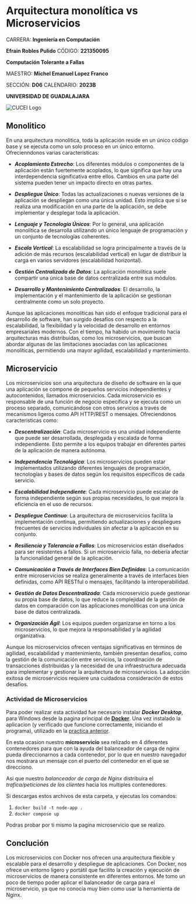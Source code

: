 # Arquitectura monolítica vs Microservicios

CARRERA: **Ingeniería en Computación**

**Efrain Robles Pulido** CÓDIGO: **221350095**

**Computación Tolerante a Fallas**

MAESTRO: **Michel Emanuel Lopez Franco**

SECCIÓN: **D06**    CALENDARIO: **2023B**

**UNIVERSIDAD DE GUADALAJARA**

![CUCEI Logo](https://static.wixstatic.com/media/689543_e867e5de31ce49e7a2c28f84eb1bacf8~mv2.png/v1/fill/w_560,h_150,al_c,q_85,usm_0.66_1.00_0.01,enc_auto/logoudggris.png)

## Monolitico
En una arquitectura monolitica, toda la aplicación reside en un único código base y se ejecuta como un solo proceso en un único entorno. Ofrecienndonos varias caracteristicas:

- ***Acoplamiento Estrecho***: Los diferentes módulos o componentes de la aplicación están fuertemente acoplados, lo que significa que hay una interdependencia significativa entre ellos. Cambios en una parte del sistema pueden tener un impacto directo en otras partes.

- ***Despliegue Único***: Todas las actualizaciones o nuevas versiones de la aplicación se despliegan como una única unidad. Esto implica que si se realiza una modificación en una parte de la aplicación, se debe implementar y desplegar toda la aplicación.

- ***Lenguaje y Tecnología Únicos***: Por lo general, una aplicación monolítica se desarrolla utilizando un único lenguaje de programación y un conjunto de tecnologías coherentes.

- ***Escala Vertical***: La escalabilidad se logra principalmente a través de la adición de más recursos (escalabilidad vertical) en lugar de distribuir la carga en varios servidores (escalabilidad horizontal).

- ***Gestión Centralizada de Datos***: La aplicación monolítica suele compartir una única base de datos centralizada entre sus módulos.

- ***Desarrollo y Mantenimiento Centralizados***: El desarrollo, la implementación y el mantenimiento de la aplicación se gestionan centralmente como un solo proyecto.

Aunque las aplicaciones monolíticas han sido el enfoque tradicional para el desarrollo de software, han surgido desafíos con respecto a la escalabilidad, la flexibilidad y la velocidad de desarrollo en entornos empresariales modernos. Con el tiempo, ha habido un movimiento hacia arquitecturas más distribuidas, como los microservicios, que buscan abordar algunas de las limitaciones asociadas con las aplicaciones monolíticas, permitiendo una mayor agilidad, escalabilidad y mantenimiento.

## Microservicio
Los microservicios son una arquitectura de diseño de software en la que una aplicación se compone de pequeños servicios independientes y autocontenidos, llamados microservicios. Cada microservicio es responsable de una función de negocio específica y se ejecuta como un proceso separado, comunicándose con otros servicios a través de mecanismos ligeros como API HTTP/REST o mensajes. Ofreciendonos caracteristicas como:

- ***Descentralización***: Cada microservicio es una unidad independiente que puede ser desarrollada, desplegada y escalada de forma independiente. Esto permite a los equipos trabajar en diferentes partes de la aplicación de manera autónoma.

- ***Independencia Tecnológica***: Los microservicios pueden estar implementados utilizando diferentes lenguajes de programación, tecnologías y bases de datos según los requisitos específicos de cada servicio.

- ***Escalabilidad Independiente***: Cada microservicio puede escalar de forma independiente según sus propias necesidades, lo que mejora la eficiencia en el uso de recursos.

- ***Despliegue Continuo***: La arquitectura de microservicios facilita la implementación continua, permitiendo actualizaciones y despliegues frecuentes de servicios individuales sin afectar a la aplicación en su conjunto.

- ***Resiliencia y Tolerancia a Fallos***: Los microservicios están diseñados para ser resistentes a fallos. Si un microservicio falla, no debería afectar la funcionalidad general de la aplicación.

- ***Comunicación a Través de Interfaces Bien Definidas***: La comunicación entre microservicios se realiza generalmente a través de interfaces bien definidas, como API RESTful o mensajes, facilitando la interoperabilidad.

- ***Gestión de Datos Descentralizada***: Cada microservicio puede gestionar su propia base de datos, lo que reduce la complejidad de la gestión de datos en comparación con las aplicaciones monolíticas con una única base de datos centralizada.

- ***Organización Ágil***: Los equipos pueden organizarse en torno a los microservicios, lo que mejora la responsabilidad y la agilidad organizativa.

Aunque los microservicios ofrecen ventajas significativas en términos de agilidad, escalabilidad y mantenimiento, también presentan desafíos, como la gestión de la comunicación entre servicios, la coordinación de transacciones distribuidas y la necesidad de una infraestructura adecuada para implementar y gestionar la arquitectura de microservicios. La adopción exitosa de microservicios requiere una cuidadosa consideración de estos desafíos.

### Actividad de Microservicios
Para poder realizar esta actividad fue necesario instalar ***Docker Desktop***, para Windows desde la pagina principal de [**Docker**](https://docs.docker.com/desktop/install/windows-install/).
Una vez instalado la aplicacion (y verificado que funcione correctamente, iniciando el programa), utilizado en la [practica anterior](https://github.com/EfrainRP/Computacion_tolerante_a_fallas/tree/main/Dockers).

En esta ocasion nuestro **microservicio** sea relizado en 4 diferentes contenedores para que con la ayuda del balanceador de carga de nginx pueda direccionarnos a cada contenedor, por lo que en nuestro navegador nos mostrara un mensaje con el puerto del contenedor en el que se direcciono. 

Asi que nuestro *balanceador de carga de Nginx* distribuira el *trafica/peticiones de los clientes* hacia los multiples contenedores.

Si descargas estos archivos de esta carpeta, y ejecutas los comandos:
1. `docker build -t node-app .` 
1. `docker compose up`

Podras probar por ti mismo la pagina microservicio que se realizo.

## Conclución
Los microservicios con Docker nos ofrecen una arquitectura flexible y escalable para el desarrollo y despliegue de aplicaciones. Con Docker, nos ofrece un entorno ligero y portátil que facilito la creación y ejecución de microservicios de manera consistente en diferentes entornos. Me tomo un poco de tiempo poder aplicar el balanceador de carga para el microservicio, ya que no conocia muy bien como usar la herramienta de Nginx.